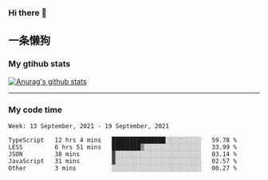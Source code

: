 ### Hi there 👋

## 一条懒狗
<!--
**kiss-me-quickly/kiss-me-quickly** is a ✨ _special_ ✨ repository because its `README.md` (this file) appears on your GitHub profile.

Here are some ideas to get you started:

- 🔭 I’m currently working on ...
- 🌱 I’m currently learning ...
- 👯 I’m looking to collaborate on ...
- 🤔 I’m looking for help with ...
- 💬 Ask me about ...
- 📫 How to reach me: ...
- 😄 Pronouns: ...
- ⚡ Fun fact: ...
-->


### My gtihub stats

[![Anurag's github stats](https://github-readme-stats.vercel.app/api?username=kiss-me-quickly)](https://github.com/anuraghazra/github-readme-stats)

***

### My code time

<!--START_SECTION:waka-->
```text
Week: 13 September, 2021 - 19 September, 2021

TypeScript   12 hrs 4 mins   ███████████████░░░░░░░░░░   59.78 % 
LESS         6 hrs 51 mins   ████████▒░░░░░░░░░░░░░░░░   33.99 % 
JSON         38 mins         ▓░░░░░░░░░░░░░░░░░░░░░░░░   03.14 % 
JavaScript   31 mins         ▓░░░░░░░░░░░░░░░░░░░░░░░░   02.57 % 
Other        3 mins          ░░░░░░░░░░░░░░░░░░░░░░░░░   00.27 % 
```
<!--END_SECTION:waka-->
